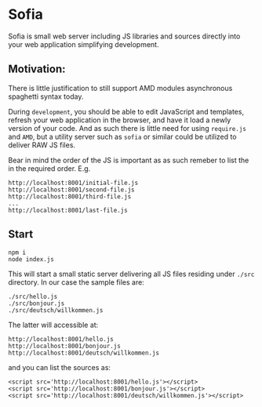 # Sofia
Sofia is small web server including JS libraries and sources directly into your web application simplifying development.

## Motivation:

There is little justification to still support AMD modules asynchronous spaghetti syntax today.

During `development`, you should be able to edit JavaScript and templates, refresh your web application in the browser, and have it load a newly version of your code. And as such there is little need for using `require.js` and `AMD`, but a utility server such as `sofia` or similar could be utilized to deliver RAW JS files. 

Bear in mind the order of the JS is important as as such remeber to list the in the required order. E.g.

```
http://localhost:8001/initial-file.js
http://localhost:8001/second-file.js
http://localhost:8001/third-file.js
...
http://localhost:8001/last-file.js
```

Start
---
```
npm i
node index.js
```

This will start a small static server delivering all JS files residing under `./src` directory. In our case the sample files are:

```
./src/hello.js
./src/bonjour.js
./src/deutsch/willkommen.js

```

The latter will accessible at:

```
http://localhost:8001/hello.js
http://localhost:8001/bonjour.js
http://localhost:8001/deutsch/willkommen.js
```

and you can list the sources as:

```
<script src='http://localhost:8001/hello.js'></script>
<script src='http://localhost:8001/bonjour.js'></script>
<script src='http://localhost:8001/deutsch/willkommen.js'></script>
```


